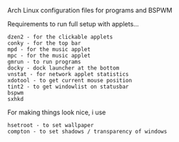 Arch Linux configuration files for programs and BSPWM

Requirements to run full setup with applets...

    dzen2 - for the clickable applets
    conky - for the top bar
    mpd - for the music applet
    mpc - for the music applet
    gmrun - to run programs
    docky - dock launcher at the bottom
    vnstat - for network applet statistics
    xdotool - to get current mouse position
    tint2 - to get windowlist on statusbar
    bspwm
    sxhkd

For making things look nice, i use

    hsetroot - to set wallpaper
    compton - to set shadows / transparency of windows
